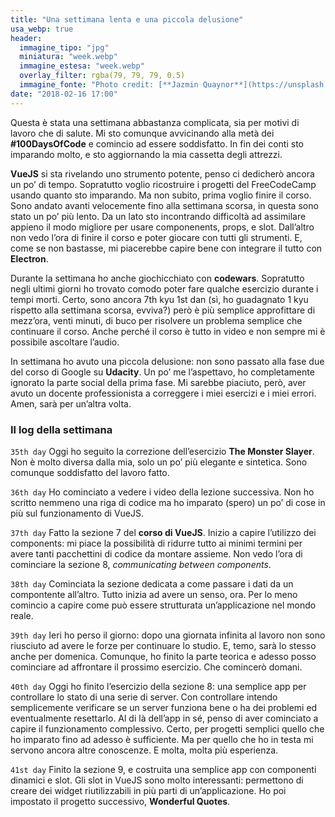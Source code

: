 ```yaml
---
title: "Una settimana lenta e una piccola delusione"
usa_webp: true
header:
  immagine_tipo: "jpg"
  miniatura: "week.webp"
  immagine_estesa: "week.webp"
  overlay_filter: rgba(79, 79, 79, 0.5)
  immagine_fonte: "Photo credit: [**Jazmin Quaynor**](https://unsplash.com/@jazminantoinette)"
date: "2018-02-16 17:00"
---
```


Questa è stata una settimana abbastanza complicata, sia per motivi di lavoro che di salute. Mi sto comunque avvicinando alla metà dei **#100DaysOfCode** e comincio ad essere soddisfatto. In fin dei conti sto imparando molto, e sto aggiornando la mia cassetta degli attrezzi.

**VueJS** si sta rivelando uno strumento potente, penso ci dedicherò ancora un po’ di tempo. Sopratutto voglio ricostruire i progetti del FreeCodeCamp usando quanto sto imparando. Ma non subito, prima voglio finire il corso. Sono andato avanti velocemente fino alla settimana scorsa, in questa sono stato un po’ più lento. Da un lato sto incontrando difficoltà ad assimilare appieno il modo migliore per usare componenents, props, e slot. Dall’altro non vedo l’ora di finire il corso e poter giocare con tutti gli strumenti. E, come se non bastasse, mi piacerebbe capire bene con integrare il tutto con **Electron**.

Durante la settimana ho anche giochicchiato con **codewars**. Sopratutto negli ultimi giorni ho trovato comodo poter fare qualche esercizio durante i tempi morti. Certo, sono ancora 7th kyu 1st dan (sì, ho guadagnato 1 kyu rispetto alla settimana scorsa, evviva?) però è più semplice approfittare di mezz’ora, venti minuti, di buco per risolvere un problema semplice che continuare il corso. Anche perché il corso è tutto in video e non sempre mi è possibile ascoltare l’audio.

In settimana ho avuto una piccola delusione: non sono passato alla fase due del corso di Google su **Udacity**. Un po’ me l’aspettavo, ho completamente ignorato la parte social della prima fase. Mi sarebbe piaciuto, però, aver avuto un docente professionista a correggere i miei esercizi e i miei errori. Amen, sarà per un’altra volta.

### Il log della settimana

`35th day` Oggi ho seguito la correzione dell’esercizio **The Monster Slayer**. Non è molto diversa dalla mia, solo un po’ più elegante e sintetica. Sono comunque soddisfatto del lavoro fatto.

`36th day` Ho cominciato a vedere i video della lezione successiva. Non ho scritto nemmeno una riga di codice ma ho imparato (spero) un po’ di cose in più sul funzionamento di VueJS.

`37th day` Fatto la sezione 7 del **corso di VueJS**. Inizio a capire l’utilizzo dei components: mi piace la possibilità di ridurre tutto ai minimi termini per avere tanti pacchettini di codice da montare assieme. Non vedo l’ora di cominciare la sezione 8, _communicating between components_.

`38th day` Cominciata la sezione dedicata a come passare i dati da un compontente all’altro. Tutto inizia ad avere un senso, ora. Per lo meno comincio a capire come può essere strutturata un’applicazione nel mondo reale.

`39th day` Ieri ho perso il giorno: dopo una giornata infinita al lavoro non sono riusciuto ad avere le forze per continuare lo studio. E, temo, sarà lo stesso anche per domenica. Comunque, ho finito la parte teorica e adesso posso cominciare ad affrontare il prossimo esercizio. Che comincerò domani.

`40th day` Oggi ho finito l’esercizio della sezione 8: una semplice app per controllare lo stato di una serie di server. Con controllare intendo semplicemente verificare se un server funziona bene o ha dei problemi ed eventualmente resettarlo. Al di là dell’app in sé, penso di aver cominciato a capire il funzionamento complessivo. Certo, per progetti semplici quello che ho imparato fino ad adesso è sufficiente. Ma per quello che ho in testa mi servono ancora altre conoscenze. E molta, molta più esperienza.

`41st day` Finito la sezione 9, e costruita una semplice app con componenti dinamici e slot. Gli slot in VueJS sono molto interessanti: permettono di creare dei widget riutilizzabili in più parti di un’applicazione. Ho poi impostato il progetto successivo, **Wonderful Quotes**.

